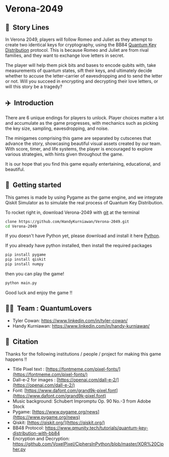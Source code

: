 # Verona-2049

## 💌&nbsp; Story Lines
In Verona 2049, players will follow Romeo and Juliet as they attempt to create two identical keys for cryptography, using the BB84 [Quantum Key Distribution](https://qiskit.org/textbook/ch-algorithms/quantum-key-distribution.html) protocol. This is because Romeo and Juliet are from rival families, and they want to exchange love letters in secret. 

The player will help them pick bits and bases to encode qubits with, take measurements of quantum states, sift their keys, and ultimately decide whether to accuse the letter-carrier of eavesdropping and to send the letter or not.  Will you succeed in encrypting and decrypting their love letters, or will this story be a tragedy? 

## ✈️&nbsp; Introduction
There are 6 unique endings for players to unlock. Player choices matter a lot and accumulate as the game progresses, with mechanics such as picking the key size, sampling, eavesdropping, and noise. 

The minigames comprising this game are separated by cutscenes that advance the story, showcasing beautiful visual assets created by our team. With score, timer, and life systems, the player is encouraged to explore various strategies, with hints given throughout the game.  

It is our hope that you find this game equally entertaining, educational, and beautiful.

## :rocket:&nbsp; Getting started 

This games is made by using Pygame as the game engine, and we integrate Qiskit Simulator as to simulate the real process of Quantum Key Distribution. 

To rocket right in, download Verona-2049 with [git](https://git-scm.com/) at the terminal
```bash
clone https://github.com/HandyKurniawan/Verona-2049.git
cd Verona-2049
```
If you doesn't have Python yet, please download and install it here [Python](https://www.python.org/).

If you already have python installed, then install the required packages
```bash
pip install pygame
pip install qiskit
pip install numpy
```
then you can play the game!
```bash
python main.py
```

Good luck and enjoy the game !!

## 👨‍💻&nbsp; Team : QuantumLovers
- Tyler Cowan: https://www.linkedin.com/in/tyler-cowan/
- Handy Kurniawan: https://www.linkedin.com/in/handy-kurniawan/

## 📖&nbsp; Citation

Thanks for the following institutions / people / project for making this game happens !!

- Title Pixel text : [https://fontmeme.com/pixel-fonts/](https://fontmeme.com/pixel-fonts/)
- Dall-e-2 for images : [https://openai.com/dall-e-2/](https://openai.com/dall-e-2/)
- Font: [https://www.dafont.com/grand9k-pixel.font](https://www.dafont.com/grand9k-pixel.font)
- Music background: Schubert Impromptu Op. 90 No.-3 from Adobe Stock
- Pygame: [https://www.pygame.org/news](https://www.pygame.org/news)
- Qiskit: [https://qiskit.org/](https://qiskit.org/)
- BB48 Protocol: https://www.qmunity.tech/tutorials/quantum-key-distribution-with-bb84
- Encryption and Decryption: https://github.com/VoxelPixel/CiphersInPython/blob/master/XOR%20Cipher.py
